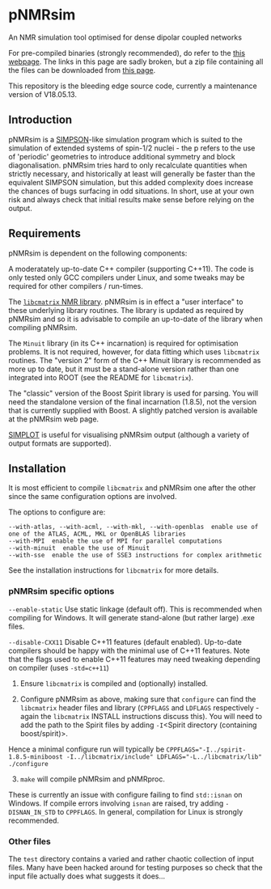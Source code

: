 # pNMRsim
An NMR simulation tool optimised for dense dipolar coupled networks

For pre-compiled binaries (strongly recommended), do refer to the [this webpage](https://www.durham.ac.uk/departments/academic/chemistry/about-us/solid-state-nmr/research-profile/equipment-and-software/pnmrsim/).
The links in this page are sadly broken, but a zip file containing all the files can be downloaded from [this page](https://www.dur.ac.uk/paul.hodgkinson/pNMRsim).

This repository is the bleeding edge source code, currently a maintenance version of V18.05.13.

## Introduction

pNMRsim is a [SIMPSON](https://inano.au.dk/about/research-centers-and-projects/nmr/software/simpson)-like simulation program which is suited to the simulation of extended systems of spin-1/2 nuclei - the p refers to the use of 'periodic' geometries to introduce additional symmetry and block diagonalisation. pNMRsim tries hard to only recalculate quantities when strictly necessary, and historically at least will generally be faster than the equivalent SIMPSON simulation, but this added complexity does increase the chances of bugs surfacing in odd situations.  In short, use at your own risk and always check that initial results make sense before relying on the output.

## Requirements

pNMRsim is dependent on the following components:

A moderatately up-to-date C++ compiler (supporting C++11).  The code is only tested only GCC compilers under Linux, and some tweaks may be required for other compilers / run-times.

The [`libcmatrix` NMR library](https://github.com/dch0ph/libcmatrix).  pNMRsim is in effect a "user interface" to these underlying library routines.  The library is updated as required by pNMRsim and so it is advisable to compile an up-to-date of the library when compiling pNMRsim. 

The `Minuit` library (in its C++ incarnation) is required for optimisation problems.  It is not required, however, for data fitting which uses `libcmatrix` routines.  The "version 2" form of the C++ Minuit library is recommended as more up to date, but it must be a stand-alone version rather than one integrated into ROOT (see the README for `libcmatrix`).

The "classic" version of the Boost Spirit library is used for parsing. You will need the standalone version of the final incarnation (1.8.5), not the version that is currently supplied with Boost. A slightly patched version is available at the pNMRsim web page.
 
[SIMPLOT](https://inano.au.dk/about/research-centers-and-projects/nmr/software/simpson) is useful for visualising pNMRsim output (although a variety of output formats are supported).


## Installation

It is most efficient to compile `libcmatrix` and pNMRsim one after the other since the same configuration options are involved.

The options to configure are:
```
--with-atlas, --with-acml, --with-mkl, --with-openblas  enable use of one of the ATLAS, ACML, MKL or OpenBLAS libraries 
--with-MPI  enable the use of MPI for parallel computations
--with-minuit  enable the use of Minuit
--with-sse  enable the use of SSE3 instructions for complex arithmetic 
```

See the installation instructions for `libcmatrix` for more details.


### pNMRsim specific options

`--enable-static`  Use static linkage (default off). This is recommended when compiling for Windows. It will generate stand-alone (but rather large) .exe files.

`--disable-CXX11`  Disable C++11 features (default enabled). Up-to-date compilers should be happy with the minimal use of C++11 features. Note that the flags used to enable C++11 features may need tweaking depending on compiler (uses `-std=c++11`)


1.  Ensure `libcmatrix` is compiled and (optionally) installed.

2.  Configure pNMRsim as above, making sure that `configure` can find the `libcmatrix` header files and library (`CPPFLAGS` and `LDFLAGS` respectively - again the `libcmatrix` INSTALL instructions discuss this).  You will need to add the path to the Spirit files by adding `-I`<Spirit directory (containing boost/spirit)>.

Hence a minimal configure run will typically be
`CPPFLAGS="-I../spirit-1.8.5-miniboost -I../libcmatrix/include" LDFLAGS="-L../libcmatrix/lib" ./configure`

3.  `make` will compile pNMRsim and pNMRproc.

These is currently an issue with configure failing to find `std::isnan` on Windows. If compile errors involving `isnan` are raised, try adding `-DISNAN_IN_STD` to `CPPFLAGS`. In general, compilation for Linux is strongly recommended.


### Other files
The `test` directory contains a varied and rather chaotic collection of input files.  Many have been hacked around for testing purposes so check that the input file actually does what suggests it does...
